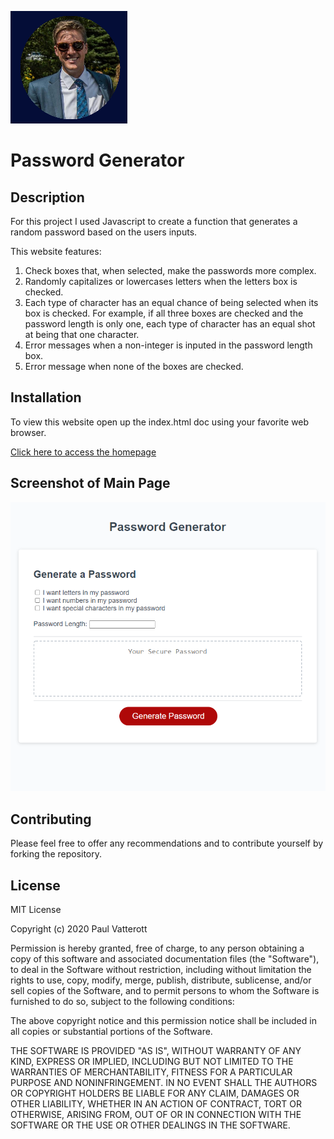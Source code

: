 ![Logo of the project](assets/images/MyPost.png)

# Password Generator  

## Description

For this project I used Javascript to create a function that generates a random password based on the users inputs. 

This website features:

1. Check boxes that, when selected, make the passwords more complex.
2. Randomly capitalizes or lowercases letters when the letters box is checked.
3. Each type of character has an equal chance of being selected when its box is checked. For example, if all three boxes are checked and the password length is only one, each type of character has an equal shot at being that one character.
4. Error messages when a non-integer is inputed in the password length box.
5. Error message when none of the boxes are checked. 

## Installation

To view this website open up the index.html doc using your favorite web browser.

[Click here to access the homepage](https://pfvatterott.github.io/PasswordGenerator/)

## Screenshot of Main Page

![screen shot](assets/images/screenshot.png)

## Contributing

Please feel free to offer any recommendations and to contribute yourself by forking the repository. 

## License

MIT License

Copyright (c) 2020 Paul Vatterott

Permission is hereby granted, free of charge, to any person obtaining a copy
of this software and associated documentation files (the "Software"), to deal
in the Software without restriction, including without limitation the rights
to use, copy, modify, merge, publish, distribute, sublicense, and/or sell
copies of the Software, and to permit persons to whom the Software is
furnished to do so, subject to the following conditions:

The above copyright notice and this permission notice shall be included in all
copies or substantial portions of the Software.

THE SOFTWARE IS PROVIDED "AS IS", WITHOUT WARRANTY OF ANY KIND, EXPRESS OR
IMPLIED, INCLUDING BUT NOT LIMITED TO THE WARRANTIES OF MERCHANTABILITY,
FITNESS FOR A PARTICULAR PURPOSE AND NONINFRINGEMENT. IN NO EVENT SHALL THE
AUTHORS OR COPYRIGHT HOLDERS BE LIABLE FOR ANY CLAIM, DAMAGES OR OTHER
LIABILITY, WHETHER IN AN ACTION OF CONTRACT, TORT OR OTHERWISE, ARISING FROM,
OUT OF OR IN CONNECTION WITH THE SOFTWARE OR THE USE OR OTHER DEALINGS IN THE
SOFTWARE.
